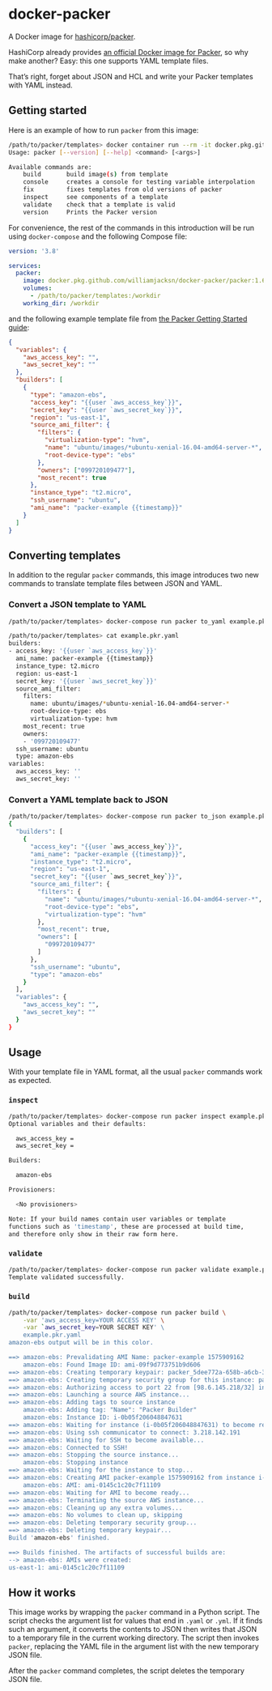 # docker-packer

A Docker image for [hashicorp/packer][a].

[a]: https://github.com/hashicorp/packer

HashiCorp already provides [an official Docker image for Packer][b], so why make another? Easy: this one supports YAML
template files.

[b]: https://hub.docker.com/r/hashicorp/packer

That&#x02bc;s right, forget about JSON and HCL and write your Packer templates with YAML instead.

## Getting started

Here is an example of how to run `packer` from this image:

```sh
/path/to/packer/templates> docker container run --rm -it docker.pkg.github.com/williamjacksn/docker-packer/packer:1.6.3 --help
Usage: packer [--version] [--help] <command> [<args>]

Available commands are:
    build       build image(s) from template
    console     creates a console for testing variable interpolation
    fix         fixes templates from old versions of packer
    inspect     see components of a template
    validate    check that a template is valid
    version     Prints the Packer version
```

For convenience, the rest of the commands in this introduction will be run using `docker-compose` and the following
Compose file:

```yaml
version: '3.8'

services:
  packer:
    image: docker.pkg.github.com/williamjacksn/docker-packer/packer:1.6.3
    volumes:
      - /path/to/packer/templates:/workdir
    working_dir: /workdir
```

and the following example template file from [the Packer Getting Started guide][c]:

[c]: https://www.packer.io/intro/getting-started/build-image/#the-template

```json
{
  "variables": {
    "aws_access_key": "",
    "aws_secret_key": ""
  },
  "builders": [
    {
      "type": "amazon-ebs",
      "access_key": "{{user `aws_access_key`}}",
      "secret_key": "{{user `aws_secret_key`}}",
      "region": "us-east-1",
      "source_ami_filter": {
        "filters": {
          "virtualization-type": "hvm",
          "name": "ubuntu/images/*ubuntu-xenial-16.04-amd64-server-*",
          "root-device-type": "ebs"
        },
        "owners": ["099720109477"],
        "most_recent": true
      },
      "instance_type": "t2.micro",
      "ssh_username": "ubuntu",
      "ami_name": "packer-example {{timestamp}}"
    }
  ]
}
```

## Converting templates

In addition to the regular `packer` commands, this image introduces two new commands to translate template files between
JSON and YAML.

### Convert a JSON template to YAML

```sh
/path/to/packer/templates> docker-compose run packer to_yaml example.pkr.json > example.pkr.yaml

/path/to/packer/templates> cat example.pkr.yaml
builders:
- access_key: '{{user `aws_access_key`}}'
  ami_name: packer-example {{timestamp}}
  instance_type: t2.micro
  region: us-east-1
  secret_key: '{{user `aws_secret_key`}}'
  source_ami_filter:
    filters:
      name: ubuntu/images/*ubuntu-xenial-16.04-amd64-server-*
      root-device-type: ebs
      virtualization-type: hvm
    most_recent: true
    owners:
    - '099720109477'
  ssh_username: ubuntu
  type: amazon-ebs
variables:
  aws_access_key: ''
  aws_secret_key: ''
```

### Convert a YAML template back to JSON

```sh
/path/to/packer/templates> docker-compose run packer to_json example.pkr.yaml
{
  "builders": [
    {
      "access_key": "{{user `aws_access_key`}}",
      "ami_name": "packer-example {{timestamp}}",
      "instance_type": "t2.micro",
      "region": "us-east-1",
      "secret_key": "{{user `aws_secret_key`}}",
      "source_ami_filter": {
        "filters": {
          "name": "ubuntu/images/*ubuntu-xenial-16.04-amd64-server-*",
          "root-device-type": "ebs",
          "virtualization-type": "hvm"
        },
        "most_recent": true,
        "owners": [
          "099720109477"
        ]
      },
      "ssh_username": "ubuntu",
      "type": "amazon-ebs"
    }
  ],
  "variables": {
    "aws_access_key": "",
    "aws_secret_key": ""
  }
}
```

## Usage

With your template file in YAML format, all the usual `packer` commands work as expected.

### `inspect`

```sh
/path/to/packer/templates> docker-compose run packer inspect example.pkr.yaml
Optional variables and their defaults:

  aws_access_key =
  aws_secret_key =

Builders:

  amazon-ebs

Provisioners:

  <No provisioners>

Note: If your build names contain user variables or template
functions such as 'timestamp', these are processed at build time,
and therefore only show in their raw form here.
```

### `validate`

```sh
/path/to/packer/templates> docker-compose run packer validate example.pkr.yaml
Template validated successfully.
```

### `build`

```sh
/path/to/packer/templates> docker-compose run packer build \
    -var 'aws_access_key=YOUR ACCESS KEY' \
    -var `aws_secret_key=YOUR SECRET KEY' \
    example.pkr.yaml
amazon-ebs output will be in this color.

==> amazon-ebs: Prevalidating AMI Name: packer-example 1575909162
    amazon-ebs: Found Image ID: ami-09f9d773751b9d606
==> amazon-ebs: Creating temporary keypair: packer_5dee772a-658b-a6cb-3663-156e8b35516d
==> amazon-ebs: Creating temporary security group for this instance: packer_5dee772d-6d99-30c3-4e49-f74f7e048a5c
==> amazon-ebs: Authorizing access to port 22 from [98.6.145.218/32] in the temporary security groups...
==> amazon-ebs: Launching a source AWS instance...
==> amazon-ebs: Adding tags to source instance
    amazon-ebs: Adding tag: "Name": "Packer Builder"
    amazon-ebs: Instance ID: i-0b05f206048847631
==> amazon-ebs: Waiting for instance (i-0b05f206048847631) to become ready...
==> amazon-ebs: Using ssh communicator to connect: 3.218.142.191
==> amazon-ebs: Waiting for SSH to become available...
==> amazon-ebs: Connected to SSH!
==> amazon-ebs: Stopping the source instance...
    amazon-ebs: Stopping instance
==> amazon-ebs: Waiting for the instance to stop...
==> amazon-ebs: Creating AMI packer-example 1575909162 from instance i-0b05f206048847631
    amazon-ebs: AMI: ami-0145c1c20c7f11109
==> amazon-ebs: Waiting for AMI to become ready...
==> amazon-ebs: Terminating the source AWS instance...
==> amazon-ebs: Cleaning up any extra volumes...
==> amazon-ebs: No volumes to clean up, skipping
==> amazon-ebs: Deleting temporary security group...
==> amazon-ebs: Deleting temporary keypair...
Build 'amazon-ebs' finished.

==> Builds finished. The artifacts of successful builds are:
--> amazon-ebs: AMIs were created:
us-east-1: ami-0145c1c20c7f11109
```

## How it works

This image works by wrapping the `packer` command in a Python script. The script checks the argument list for values
that end in `.yaml` or `.yml`. If it finds such an argument, it converts the contents to JSON then writes that JSON to a
temporary file in the current working directory. The script then invokes `packer`, replacing the YAML file in the
argument list with the new temporary JSON file.

After the `packer` command completes, the script deletes the temporary JSON file.
